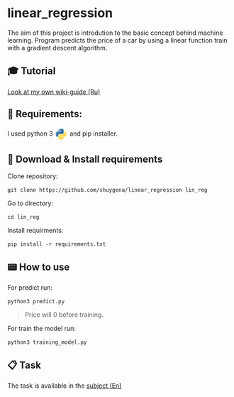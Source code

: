 # linear_regression

The aim of this project is introdution to the basic concept behind machine learning.
Program predicts the price of a car by using a linear function train with a gradient descent algorithm.


## :mortar_board: Tutorial
[Look at my own wiki-guide (Ru)](https://github.com/shuygena/linear_regression/wiki)

## :toolbox: Requirements:

I used python 3 <img align='center' src='https://github.com/devicons/devicon/blob/master/icons/python/python-original.svg' width='30' height='30'> and pip installer.    

## :link: Download & Install requirements
Clone repository:
```
git clone https://github.com/shuygena/linear_regression lin_reg
```
Go to directory:
```
cd lin_reg
```
Install requirments:  
```
pip install -r requirements.txt  
```

## :pager: How to use
For predict run:
```
python3 predict.py
```  
> Price will 0 before training.

For train the model run:
```
python3 training_model.py
```  
## :clipboard: Task 
The task is available in the [subject (En)](https://github.com/shuygena/linear_regression/blob/main/en.subject.pdf)

